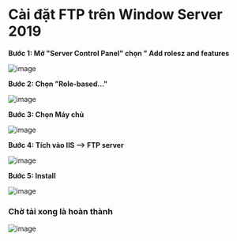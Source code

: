 # Cài đặt FTP trên Window Server 2019

**Bước 1: Mở "Server Control Panel" chọn " Add rolesz and features**

![image](https://user-images.githubusercontent.com/111721629/193974869-1268e0c1-2728-4ca1-b110-6d14ab756690.png)

**Bước 2: Chọn "Role-based..."**

![image](https://user-images.githubusercontent.com/111721629/193975040-6f16c462-8bc2-47df-ae82-3ed1cd7c45e0.png)

**Bước 3: Chọn Máy chủ**

![image](https://user-images.githubusercontent.com/111721629/193975634-336df7e2-e3c8-48b0-a0c3-3661da91f051.png)

**Bước 4: Tích  vào IIS --> FTP server**

![image](https://user-images.githubusercontent.com/111721629/193976130-d5196e4b-c831-4ae2-b76b-c33c815256b0.png)

**Bước 5: Install**

![image](https://user-images.githubusercontent.com/111721629/193976318-2918d833-2ac2-4f4d-9f6a-85c4ad52b0e2.png)

### Chờ tải xong là hoàn thành 

![image](https://user-images.githubusercontent.com/111721629/193976392-86b79abe-48b2-47c9-978b-e3d943ecde1d.png)




